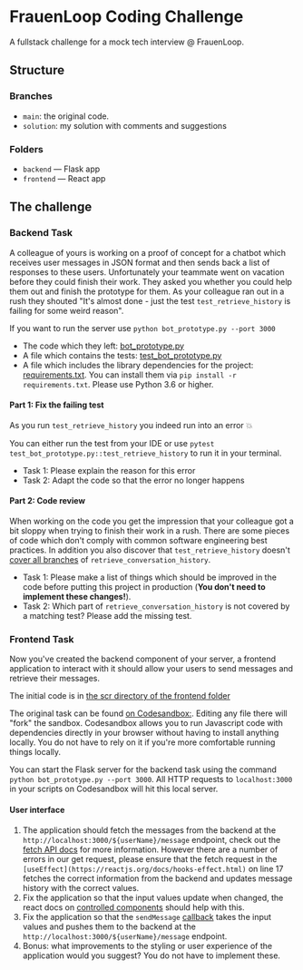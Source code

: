# FrauenLoop Coding Challenge

A fullstack challenge for a mock tech interview @ FrauenLoop.

## Structure

### Branches

- `main`: the original code.
- `solution`: my solution with comments and suggestions

### Folders

- `backend` — Flask app
- `frontend` — React app

## The challenge

### Backend Task

A colleague of yours is working on a proof of concept for a chatbot which receives user messages in JSON format and then sends back a list of responses to these users.
Unfortunately your teammate went on vacation before they could finish their work. They asked you whether you could help them out and finish the prototype for them. As your colleague ran out in a rush they shouted "It's almost done - just the test `test_retrieve_history` is failing for some weird reason".

If you want to run the server use `python bot_prototype.py --port 3000`

- The code which they left: [bot_prototype.py](./backend/bot_prototype.py)
- A file which contains the tests: [test_bot_prototype.py](./backend/test_bot_prototype.py)
- A file which includes the library dependencies for the project: [requirements.txt](./backend/requirements.txt). You can install them via `pip install -r requirements.txt`. Please use Python 3.6 or higher.

#### Part 1: Fix the failing test

As you run `test_retrieve_history` you indeed run into an error 💥

You can either run the test from your IDE or use `pytest test_bot_prototype.py::test_retrieve_history` to run it in your terminal.

- Task 1: Please explain the reason for this error
- Task 2: Adapt the code so that the error no longer happens

#### Part 2: Code review

When working on the code you get the impression that your colleague got a bit sloppy when trying to finish their work in a rush. There are some pieces of code which don't comply with common software engineering best practices. In addition you also discover that `test_retrieve_history` doesn't [cover all branches](https://en.wikipedia.org/wiki/Code_coverage) of `retrieve_conversation_history`.

- Task 1: Please make a list of things which should be improved in the code before putting this project in production (**You don't need to implement these changes!**).
- Task 2: Which part of `retrieve_conversation_history` is not covered by a matching test? Please add the missing test.

### Frontend Task

Now you've created the backend component of your server, a frontend application to interact with it should allow your users to send messages and retrieve their messages.

The initial code is in [the scr directory of the frontend folder](./frontend/src/)

The original task can be found [on Codesandbox:](https://codesandbox.io/s/frauenloop-frontend-task-7vem1). Editing any file there will "fork" the sandbox. Codesandbox allows you to run Javascript code with dependencies directly in your browser without having to install anything locally. You do not have to rely on it if you're more comfortable running things locally.

You can start the Flask server for the backend task using the command `python bot_prototype.py --port 3000`. All HTTP requests to `localhost:3000` in your scripts on Codesandbox will hit this local server.

#### User interface

1. The application should fetch the messages from the backend at the `http://localhost:3000/${userName}/message` endpoint, check out the [fetch API docs](https://developer.mozilla.org/en-US/docs/Web/API/Fetch_API/Using_Fetch) for more information. However there are a number of errors in our get request, please ensure that the fetch request in the `[useEffect](https://reactjs.org/docs/hooks-effect.html)` on line 17 fetches the correct information from the backend and updates message history with the correct values.
2. Fix the application so that the input values update when changed, the react docs on [controlled components](https://reactjs.org/docs/forms.html#controlled-components) should help with this.
3. Fix the application so that the `sendMessage` [callback](https://reactjs.org/docs/hooks-reference.html#usecallback) takes the input values and pushes them to the backend at the `http://localhost:3000/${userName}/message` endpoint.
4. Bonus: what improvements to the styling or user experience of the application would you suggest? You do not have to implement these.

